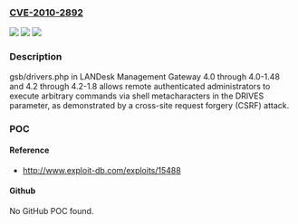 ### [CVE-2010-2892](https://cve.mitre.org/cgi-bin/cvename.cgi?name=CVE-2010-2892)
![](https://img.shields.io/static/v1?label=Product&message=n%2Fa&color=blue)
![](https://img.shields.io/static/v1?label=Version&message=n%2Fa&color=blue)
![](https://img.shields.io/static/v1?label=Vulnerability&message=n%2Fa&color=brighgreen)

### Description

gsb/drivers.php in LANDesk Management Gateway 4.0 through 4.0-1.48 and 4.2 through 4.2-1.8 allows remote authenticated administrators to execute arbitrary commands via shell metacharacters in the DRIVES parameter, as demonstrated by a cross-site request forgery (CSRF) attack.

### POC

#### Reference
- http://www.exploit-db.com/exploits/15488

#### Github
No GitHub POC found.

